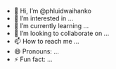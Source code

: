 - 👋 Hi, I’m @phluidwaihanko
- 👀 I’m interested in ...
- 🌱 I’m currently learning ...
- 💞️ I’m looking to collaborate on ...
- 📫 How to reach me ...
- 😄 Pronouns: ...
- ⚡ Fun fact: ...

<!---
phluidwaihanko/phluidwaihanko is a ✨ special ✨ repository because its `README.md` (this file) appears on your GitHub profile.
You can click the Preview link to take a look at your changes.
--->
